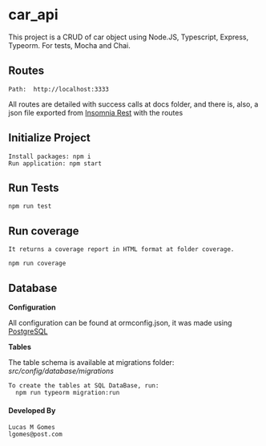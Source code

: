 # car_api
This project is a CRUD of car object using Node.JS, Typescript, Express, Typeorm. For tests, Mocha and Chai.

## Routes
    
    Path:  http://localhost:3333
    

All routes are detailed with success calls at docs folder, and there is, also, a json file exported from [Insomnia Rest](https://insomnia.rest/) with the routes

## Initialize Project

    Install packages: npm i
    Run application: npm start

## Run Tests
    npm run test

## Run coverage
    It returns a coverage report in HTML format at folder coverage.

    npm run coverage

## Database

**Configuration**

All configuration can be found at ormconfig.json, it was made using [PostgreSQL](https://www.postgresql.org/)

**Tables**
    
The table schema is available at migrations folder: _src/config/database/migrations_

    To create the tables at SQL DataBase, run:
      npm run typeorm migration:run

#### Developed By

    Lucas M Gomes
    lgomes@post.com